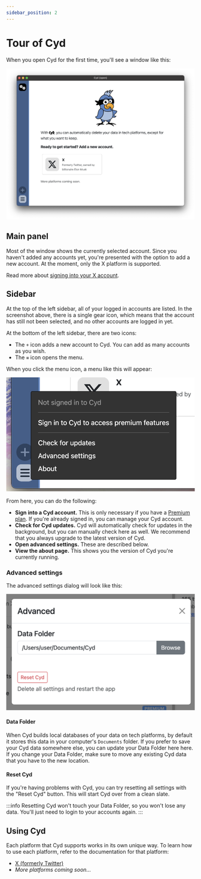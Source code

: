 ```yaml
---
sidebar_position: 2
---
```


# Tour of Cyd

When you open Cyd for the first time, you'll see a window like this:

![Opening Cyd for the first time](./img/window.png)

## Main panel

Most of the window shows the currently selected account. Since you haven't added any accounts yet, you're presented with the option to add a new account. At the moment, only the X platform is supported. 

Read more about [signing into your X account](../x/sign-in).

## Sidebar

At the top of the left sidebar, all of your logged in accounts are listed. In the screenshot above, there is a single gear icon, which means that the account has still not been selected, and no other accounts are logged in yet.

At the bottom of the left sidebar, there are two icons:

- The `+` icon adds a new account to Cyd. You can add as many accounts as you wish.
- The `≡` icon opens the menu.

When you click the menu icon, a menu like this will appear:

![Cyd menu](./img/menu.png)

From here, you can do the following:

- **Sign into a Cyd account.** This is only necessary if you have a [Premium plan](../premium/intro). If you're already signed in, you can manage your Cyd account.
- **Check for Cyd updates.** Cyd will automatically check for updates in the background, but you can manually check here as well. We recommend that you always upgrade to the latest version of Cyd.
- **Open advanced settings.** These are described below.
- **View the about page.** This shows you the version of Cyd you're currently running.

### Advanced settings

The advanced settings dialog will look like this:

![Advanced settings dialog](./img/settings.png)

#### Data Folder

When Cyd builds local databases of your data on tech platforms, by default it stores this data in your computer's `Documents` folder. If you prefer to save your Cyd data somewhere else, you can update your Data Folder here here. If you change your Data Folder, make sure to move any existing Cyd data that you have to the new location.

#### Reset Cyd

If you're having problems with Cyd, you can try resetting all settings with the "Reset Cyd" button. This will start Cyd over from a clean slate.

:::info
Resetting Cyd won't touch your Data Folder, so you won't lose any data. You'll just need to login to your accounts again.
:::

## Using Cyd

Each platform that Cyd supports works in its own unique way. To learn how to use each platform, refer to the documentation for that platform:

- [X (formerly Twitter)](../x/login)
- _More platforms coming soon..._